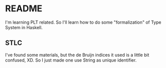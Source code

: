 # README

I'm learning PLT related. So I'll learn how to do some "formalization" of Type System in Haskell.

## STLC

I've found some materials, but the de Bruijn indices it used is a little bit confused, XD. So I just made one use String as unique identifier.
